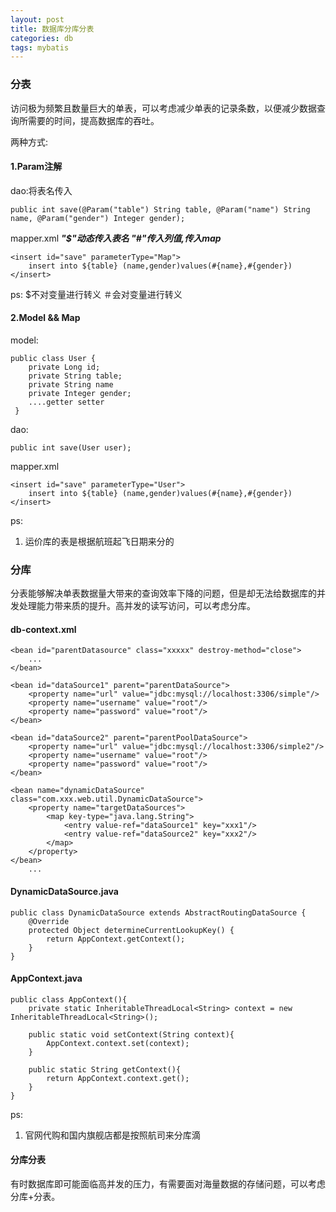 ```yaml
---
layout: post
title: 数据库分库分表
categories: db
tags: mybatis
---
```





### 分表 

访问极为频繁且数量巨大的单表，可以考虑减少单表的记录条数，以便减少数据查询所需要的时间，提高数据库的吞吐。

两种方式:

#### 1.Param注解

dao:将表名传入

    public int save(@Param("table") String table, @Param("name") String name, @Param("gender") Integer gender);

mapper.xml  ***"$"动态传入表名 "#"传入列值,传入map***

    <insert id="save" parameterType="Map">
        insert into ${table} (name,gender)values(#{name},#{gender})
    </insert>

ps: $不对变量进行转义 ＃会对变量进行转义

#### 2.Model && Map

model:

    public class User {
        private Long id;
        private String table;
        private String name
        private Integer gender;
        ....getter setter
     }

dao:

    public int save(User user);

mapper.xml

    <insert id="save" parameterType="User">
        insert into ${table} (name,gender)values(#{name},#{gender})
    </insert>

ps:

1. 运价库的表是根据航班起飞日期来分的

### 分库 

分表能够解决单表数据量大带来的查询效率下降的问题，但是却无法给数据库的并发处理能力带来质的提升。高并发的读写访问，可以考虑分库。

#### db-context.xml

    <bean id="parentDatasource" class="xxxxx" destroy-method="close">
        ...
    </bean>

    <bean id="dataSource1" parent="parentDataSource">
        <property name="url" value="jdbc:mysql://localhost:3306/simple"/>
        <property name="username" value="root"/>
        <property name="password" value="root"/>
    </bean>

    <bean id="dataSource2" parent="parentPoolDataSource">
        <property name="url" value="jdbc:mysql://localhost:3306/simple2"/>
        <property name="username" value="root"/>
        <property name="password" value="root"/>
    </bean>

    <bean name="dynamicDataSource" class="com.xxx.web.util.DynamicDataSource">
        <property name="targetDataSources">
            <map key-type="java.lang.String">
                <entry value-ref="dataSource1" key="xxx1"/>
                <entry value-ref="dataSource2" key="xxx2"/>
            </map>
        </property>
    </bean>
        ...

#### DynamicDataSource.java

    public class DynamicDataSource extends AbstractRoutingDataSource {
        @Override
        protected Object determineCurrentLookupKey() {
            return AppContext.getContext();
        }
    }

#### AppContext.java

    public class AppContext(){
        private static InheritableThreadLocal<String> context = new InheritableThreadLocal<String>();

        public static void setContext(String context){        
            AppContext.context.set(context);    
        }

        public static String getContext(){        
            return AppContext.context.get();
        }
    }

ps:
1.  官网代购和国内旗舰店都是按照航司来分库滴

#### 分库分表 

有时数据库即可能面临高并发的压力，有需要面对海量数据的存储问题，可以考虑分库+分表。
